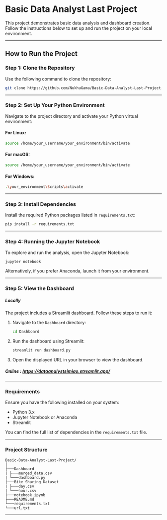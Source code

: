 # Basic Data Analyst Last Project

This project demonstrates basic data analysis and dashboard creation. Follow the instructions below to set up and run the project on your local environment.

---

## How to Run the Project

### Step 1: Clone the Repository

Use the following command to clone the repository:

```bash
git clone https://github.com/NukhuGama/Basic-Data-Analyst-Last-Project.git
```

---

### Step 2: Set Up Your Python Environment

Navigate to the project directory and activate your Python virtual environment:

#### For Linux:
```bash
source /home/your_username/your_environment/bin/activate
```

#### For macOS:
```bash
source /home/your_username/your_environment/bin/activate
```

#### For Windows:
```bash
.\your_environment\Scripts\activate
```

---

### Step 3: Install Dependencies

Install the required Python packages listed in `requirements.txt`:

```bash
pip install -r requirements.txt
```

---

### Step 4: Running the Jupyter Notebook

To explore and run the analysis, open the Jupyter Notebook:

```bash
jupyter notebook
```

Alternatively, if you prefer Anaconda, launch it from your environment.

---

### Step 5: View the Dashboard
##### Locally
The project includes a Streamlit dashboard. Follow these steps to run it:

1. Navigate to the `Dashboard` directory:
   ```bash
   cd Dashboard
   ```

2. Run the dashboard using Streamlit:
   ```bash
   streamlit run dashboard.py
   ```

3. Open the displayed URL in your browser to view the dashboard.

##### Online : https://dataanalystsimiao.streamlit.app/


---

### Requirements

Ensure you have the following installed on your system:
- Python 3.x
- Jupyter Notebook or Anaconda
- Streamlit

You can find the full list of dependencies in the `requirements.txt` file.

---

### Project Structure

```
Basic-Data-Analyst-Last-Project/
│
├───Dashboard
| ├───merged_data.csv
| └───dashboard.py
├───Bike Sharing Dataset
| ├───day.csv
| └───hour.csv
├───notebook.ipynb
├───README.md
└───requirements.txt
└───url.txt
```

---
